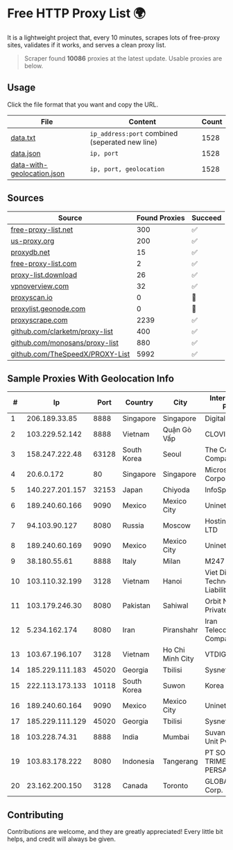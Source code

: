 
# Free HTTP Proxy List 🌍

It is a lightweight project that, every 10 minutes, scrapes lots of free-proxy sites, validates if it works, and serves a clean proxy list.


> Scraper found **10086** proxies at the latest update. Usable proxies are below.

## Usage

Click the file format that you want and copy the URL.


|File|Content|Count|
|----|-------|-----|
|[data.txt](https://raw.githubusercontent.com/themiralay/Proxy-List-World/master/data.txt)|`ip_address:port` combined (seperated new line)|1528|
|[data.json](https://raw.githubusercontent.com/themiralay/Proxy-List-World/master/data.json)|`ip, port`|1528|
|[data-with-geolocation.json](https://raw.githubusercontent.com/themiralay/Proxy-List-World/master/data-with-geolocation.json)|`ip, port, geolocation`|1528|

## Sources

|Source|Found Proxies|Succeed|
|------|-------------|-------|
|[free-proxy-list.net](https://free-proxy-list.net)|300|✅|
|[us-proxy.org](https://www.us-proxy.org)|200|✅|
|[proxydb.net](http://proxydb.net)|15|✅|
|[free-proxy-list.com](https://free-proxy-list.com/?page=&port=&type%5B%5D=http&type%5B%5D=https&up_time=0&search=Search)|2|✅|
|[proxy-list.download](https://www.proxy-list.download/HTTP)|26|✅|
|[vpnoverview.com](https://vpnoverview.com/privacy/anonymous-browsing/free-proxy-servers)|32|✅|
|[proxyscan.io](https://www.proxyscan.io)|0|🚫|
|[proxylist.geonode.com](https://proxylist.geonode.com/api/proxy-list?limit=300&page=1&sort_by=lastChecked&sort_type=desc&protocols=http,https)|0|🚫|
|[proxyscrape.com](https://api.proxyscrape.com/v2/?request=displayproxies&protocol=http&timeout=10000&country=all&ssl=all&anonymity=all)|2239|✅|
|[github.com/clarketm/proxy-list](https://raw.githubusercontent.com/clarketm/proxy-list/master/proxy-list-raw.txt)|400|✅|
|[github.com/monosans/proxy-list](https://raw.githubusercontent.com/monosans/proxy-list/main/proxies/http.txt)|880|✅|
|[github.com/TheSpeedX/PROXY-List](https://raw.githubusercontent.com/TheSpeedX/PROXY-List/master/http.txt)|5992|✅|


## Sample Proxies With Geolocation Info

|#|Ip|Port|Country|City|Internet Service Provider|
|-|--|----|-------|----|-------------------------|
|1|206.189.33.85|8888|Singapore|Singapore|DigitalOcean, LLC|
|2|103.229.52.142|8888|Vietnam|Quận Gò Vấp|CLOVIET|
|3|158.247.222.48|63128|South Korea|Seoul|The Constant Company, LLC|
|4|20.6.0.172|80|Singapore|Singapore|Microsoft Corporation|
|5|140.227.201.157|32153|Japan|Chiyoda|InfoSphere|
|6|189.240.60.166|9090|Mexico|Mexico City|Uninet S.A. de C.V.|
|7|94.103.90.127|8080|Russia|Moscow|Hosting technology LTD|
|8|189.240.60.169|9090|Mexico|Mexico City|Uninet S.A. de C.V.|
|9|38.180.55.61|8888|Italy|Milan|M247 Europe SRL|
|10|103.110.32.199|3128|Vietnam|Hanoi|Viet Digital Technology Liability Company|
|11|103.179.246.30|8080|Pakistan|Sahiwal|Orbit Networks Private Limited|
|12|5.234.162.174|8080|Iran|Piranshahr|Iran Telecommunication Company PJS|
|13|103.67.196.107|3128|Vietnam|Ho Chi Minh City|VTDIGITAL|
|14|185.229.111.183|45020|Georgia|Tbilisi|Sysnet LLC|
|15|222.113.173.133|10118|South Korea|Suwon|Korea Telecom|
|16|189.240.60.164|9090|Mexico|Mexico City|Uninet S.A. de C.V.|
|17|185.229.111.129|45020|Georgia|Tbilisi|Sysnet LLC|
|18|103.228.74.31|8888|India|Mumbai|Suvan Medi Care Unit Pvt Ltd|
|19|103.83.178.222|8080|Indonesia|Tangerang|PT SOLUSI TRIMEGAH PERSADA|
|20|23.162.200.150|3128|Canada|Toronto|GLOBALTELEHOST Corp.|



## Contributing

Contributions are welcome, and they are greatly appreciated! Every
little bit helps, and credit will always be given.

